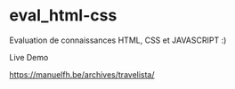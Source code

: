 # eval_html-css
Evaluation de connaissances HTML, CSS et JAVASCRIPT :)

Live Demo

https://manuelfh.be/archives/travelista/
